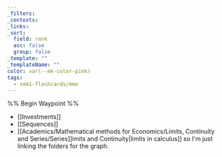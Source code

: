 ```yaml
---
_filters: 
_contexts: 
_links: 
_sort:
  field: rank
  asc: false
  group: false
_template: ""
_templateName: ""
color: var(--mk-color-pink)
tags:
  - sem1-flashcards/mme
---
```

%% Begin Waypoint %%
- [[Investments]]
- [[Sequences]]
- [[Academics/Mathematical methods for Economics/Limits, Continuity and Series/Series]]imits and Continuity|limits in calculus]] so I'm just linking the folders for the graph.